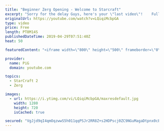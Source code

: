```yaml
---
title: "Beginner Zerg Opening - Welcome to Starcraft"
excerpt: "Sorry for the delay Guys, here's your \"last video\"!    Full Playlist(Videos may not be released yet) https://www.youtube.com/playlist?list=PLFUDU8AOevUfLTtmAeBf1mvJ1VIa7dy0g  Like the content? Then consider to leave a thumbs up and subscribe! ;) Videos dont appear in your feed and you want to get notified"
originalUrl: https://youtube.com/watch?v=LQiqiMcbpGA
type: video
price: Free
length: PT8M14S
publishedDateTime: 2019-04-29T07:51:40Z
heat: 50

featuredContent: "<iframe width=\"800\" height=\"500\" frameborder=\"0\" src=\"https://www.youtube.com/embed/LQiqiMcbpGA\" allow=\"accelerometer; autoplay; encrypted-media; gyroscope; picture-in-picture\" allowfullscreen></iframe>"

provider:
  name: PiG
  domain: youtube.com

topics:
  - StarCraft 2
  - Zerg

images:
  - url: https://i.ytimg.com/vi/LQiqiMcbpGA/maxresdefault.jpg
    width: 1280
    height: 720
    isCached: true

secured: "VgJjd9qI4qmOqzwwS5h011qqPSJr2RR8Z+s2HDPscj0ZC9NGuMagaDtpnx0cEM4A+bzkz5aqFT5/kj8PzOHj6k5vlgX3aqfVAsjzukFWkAXf0a9LW06ddlYEafSRsKd9IcybzFjJd/laGyfwY0Xgh0eGRHgHK+mu3+8FjOS53qKp7JNZJYV1CnM4q1P0TiE/3gZTrqPfR4GClIW+sotFsSo8HAnn2zr3hIEU1jUDzHhYYmtezcUzbqRTCkHpKBuo6TuN3V5f9uz5Ob75Pr/fqgKmXdV6+rkZZGsR/T58IiQehMh2Dpe+QEnr34lfBXAslgr7EsdMuOTzkIzZD70RKB3dfHYMB+J6pXzbh5sZQYFyh98EWCyjEH9UeE8FtcZGq5ZNnNd4o+L8fRC12DVbc6rg79iTpfuIRHd+KfKRpxc=;J7r4MosdWplykWC3jHe6wQ=="
---
```


